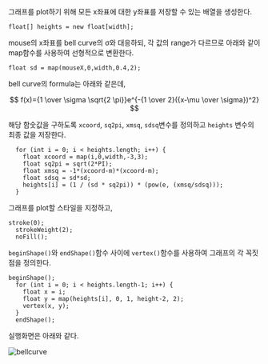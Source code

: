 그래프를 plot하기 위해 모든 x좌표에 대한 y좌표를 저장할 수 있는 배열을 생성한다.

```processing
float[] heights = new float[width];
```

mouse의 x좌표를 bell curve의 σ와 대응하되, 각 값의 range가 다르므로 아래와 같이 map함수를 사용하여 선형적으로 변환한다.

```processing
float sd = map(mouseX,0,width,0.4,2);
```

bell curve의 formula는 아래와 같은데,

$$ f(x)={1 \over \sigma \sqrt{2 \pi}}e^{-{1 \over 2}({x-\mu \over \sigma})^2} $$

해당 함숫값을 구하도록 `xcoord`, `sq2pi`, `xmsq`, `sdsq`변수를 정의하고 `heights` 변수의 최종 값을 저장한다.

```processing
  for (int i = 0; i < heights.length; i++) {
    float xcoord = map(i,0,width,-3,3);
    float sq2pi = sqrt(2*PI);                   
    float xmsq = -1*(xcoord-m)*(xcoord-m);      
    float sdsq = sd*sd;                         
    heights[i] = (1 / (sd * sq2pi)) * (pow(e, (xmsq/sdsq)));  
  }
```

그래프를 plot할 스타일을 지정하고, 

```processing
stroke(0);
  strokeWeight(2);
  noFill();
```

`beginShape()`와 `endShape()`함수 사이에 `vertex()`함수를 사용하여 그래프의 각 꼭짓점을 정의한다.

```processing
beginShape();
  for (int i = 0; i < heights.length-1; i++) {
    float x = i; 
    float y = map(heights[i], 0, 1, height-2, 2);
    vertex(x, y);
  }
  endShape();
```

실행화면은 아래와 같다.


![bellcurve](https://user-images.githubusercontent.com/94269897/223738963-32d0f7e2-8eca-4443-9169-c9d411bee358.gif)


